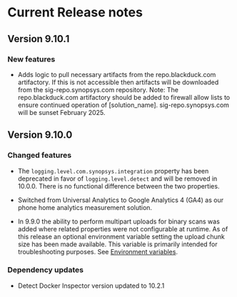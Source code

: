 # Current Release notes

## Version 9.10.1

### New features

* Adds logic to pull necessary artifacts from the repo.blackduck.com artifactory. If this is not accessible then artifacts will be downloaded from the sig-repo.synopsys.com repository. 
Note: The repo.blackduck.com artifactory should be added to firewall allow lists to ensure continued operation of [solution_name]. sig-repo.synopsys.com will be sunset February 2025.

## Version 9.10.0

### Changed features

* The `logging.level.com.synopsys.integration` property has been deprecated in favor of `logging.level.detect` and will be removed in 10.0.0. 
    <note type="note">There is no functional difference between the two properties.</note>

* Switched from Universal Analytics to Google Analytics 4 (GA4) as our phone home analytics measurement solution. 

* In 9.9.0 the ability to perform multipart uploads for binary scans was added where related properties were not configurable at runtime. As of this release an optional environment variable setting the upload chunk size has been made available. This variable is primarily intended for troubleshooting purposes. See [Environment variables](scripts/overview.md).

### Dependency updates

* Detect Docker Inspector version updated to 10.2.1
